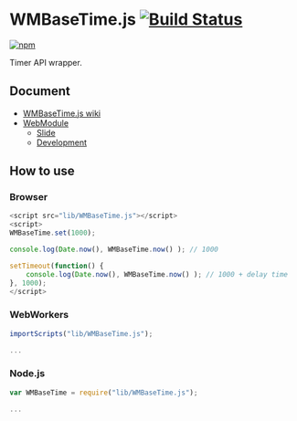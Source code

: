 # WMBaseTime.js [![Build Status](https://travis-ci.org/uupaa/WMBaseTime.js.png)](http://travis-ci.org/uupaa/WMBaseTime.js)

[![npm](https://nodei.co/npm/uupaa.wmbasetime.js.png?downloads=true&stars=true)](https://nodei.co/npm/uupaa.wmbasetime.js/)

Timer API wrapper.

## Document

- [WMBaseTime.js wiki](https://github.com/uupaa/WMBaseTime.js/wiki/WMBaseTime)
- [WebModule](https://github.com/uupaa/WebModule)
    - [Slide](http://uupaa.github.io/Slide/slide/WebModule/index.html)
    - [Development](https://github.com/uupaa/WebModule/wiki/Development)

## How to use

### Browser

```js
<script src="lib/WMBaseTime.js"></script>
<script>
WMBaseTime.set(1000);

console.log(Date.now(), WMBaseTime.now() ); // 1000

setTimeout(function() {
    console.log(Date.now(), WMBaseTime.now() ); // 1000 + delay time
}, 1000);
</script>
```

### WebWorkers

```js
importScripts("lib/WMBaseTime.js");

...
```

### Node.js

```js
var WMBaseTime = require("lib/WMBaseTime.js");

...
```
